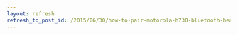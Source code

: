 ```yaml
---
layout: refresh
refresh_to_post_id: /2015/06/30/how-to-pair-motorola-h730-bluetooth-headset-with-an-iphone
---
```


